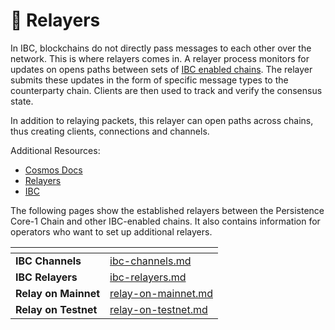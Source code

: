 # 📡 Relayers

In IBC, blockchains do not directly pass messages to each other over the network. This is where relayers comes in. A relayer process monitors for updates on opens paths between sets of [IBC enabled chains](https://mapofzones.com/). The relayer submits these updates in the form of specific message types to the counterparty chain. Clients are then used to track and verify the consensus state.

In addition to relaying packets, this relayer can open paths across chains, thus creating clients, connections and channels.

Additional Resources:

* [Cosmos Docs](https://tutorials.cosmos.network/)
* [Relayers](https://tutorials.cosmos.network/hands-on-exercise/5-ibc-adv/2-relayer-intro.html)
* [IBC](https://ibc.cosmos.network/)

The following pages show the established relayers between the Persistence Core-1 Chain and other IBC-enabled chains. It also contains information for operators who want to set up additional relayers.

<table data-card-size="large" data-view="cards"><thead><tr><th></th><th data-hidden data-card-target data-type="content-ref"></th></tr></thead><tbody><tr><td><strong>IBC Channels</strong></td><td><a href="ibc-channels.md">ibc-channels.md</a></td></tr><tr><td><strong>IBC Relayers</strong></td><td><a href="ibc-relayers.md">ibc-relayers.md</a></td></tr><tr><td><strong>Relay on Mainnet</strong></td><td><a href="relay-on-mainnet.md">relay-on-mainnet.md</a></td></tr><tr><td><strong>Relay on Testnet</strong></td><td><a href="relay-on-testnet.md">relay-on-testnet.md</a></td></tr></tbody></table>
